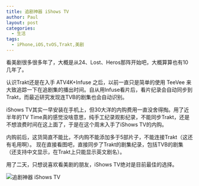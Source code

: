 ```yaml
---
title: 追剧神器 iShows TV
author: Paul
layout: post
categories:
  - 生活
tags:
  - iPhone,iOS,tvOS,Trakt,美剧
---
```

看美剧很多很多年了，大概是从24、Lost、Heros那阵开始吧，大概算算也有10几年了。

认识Trakt还是在入手 ATV4K+Infuse 之后，以前一直只是简单的使用 TeeVee 来大致追踪一下在追剧集的播出时间。自从用Infuse看片后，看片纪录会自动同步到Trakt，而最近研究发现连TVB的剧集也会自动识别。

iShows TV其实一早安装在手机上，但30大洋的内购费用一直没舍得掏。用了近半年的TV Time真的感觉没啥意思，纯手工纪录观影纪录，不能同步Trakt，还是不想浪费时间在这上面了，于是在这个周末入手了iShows TV的内购。

内购前后，这货简直不能比，不内购不能添加多于5部片子，不能连接Trakt（这还有毛用啊）。
现在直接看图吧，直接同步了Trakt的剧集纪录，包括TVB的剧集（还支持中文显示，在Trakt上只能显示英文剧名）。

用了二天，只想说喜欢看美剧的朋友，iShows TV绝对是目前最佳的选择。

![追剧神器 iShows TV](http://imgs.paulreina.com/2018-0406/iShows-TV.jpg)



